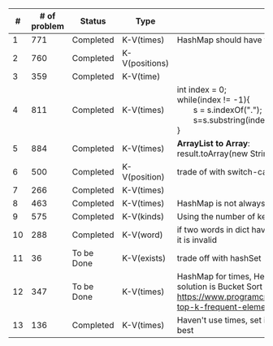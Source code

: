 | #   | # of problem | Status     | Type           | Note                                                                                                                                                 |     |
| --- | ------------ | ---------- | -------------- | ---------------------------------------------------------------------------------------------------------------------------------------------------- | --- |
| 1   | 771          | Completed  | K-V(times)     | HashMap should have two generic type                                                                                                                 |     |
| 2   | 760          | Completed  | K-V(positions) |                                                                                                                                                      |     |
| 3   | 359          | Completed  | K-V(time)      |                                                                                                                                                      |     |
| 4   | 811          | Completed  | K-V(times)     | int index = 0;<br>while(index != -1){<br>&emsp;&emsp;s = s.indexOf(".");<br>&emsp;&emsp;s=s.substring(index + 1);<br>}</pre>                         |     |
| 5   | 884          | Completed  | K-V(times)     | **ArrayList to Array**:<br> result.toArray(new String[result.size()]);                                                                               |     |
| 6   | 500          | Completed  | K-V(position)  | trade of with switch-case                                                                                                                            |     |
| 7   | 266          | Completed  | K-V(times)     |                                                                                                                                                      |     |
| 8   | 463          | Completed  | K-V(times)     | HashMap is not always the best solution                                                                                                              |     |
| 9   | 575          | Completed  | K-V(kinds)     | Using the number of keys                                                                                                                             |     |
| 10  | 288          | Completed  | K-V(word)      | if two words in dict have same abb then<br> it is invalid                                                                                            |     |
| 11  | 36           | To be Done | K-V(exists)    | trade off with hashSet                                                                                                                               |     |
| 12  | 347          | To be Done | K-V(times)     | HashMap for times, Heap for k freqent.Another solution is Bucket Sort<br>https://www.programcreek.com/2014/05/leetcode-top-k-frequent-elements-java/ |     |
| 13  | 136          | Completed  | K-V(times)     | Haven't use times, set is better. bit operation(^) is best                                                                                              |     |
